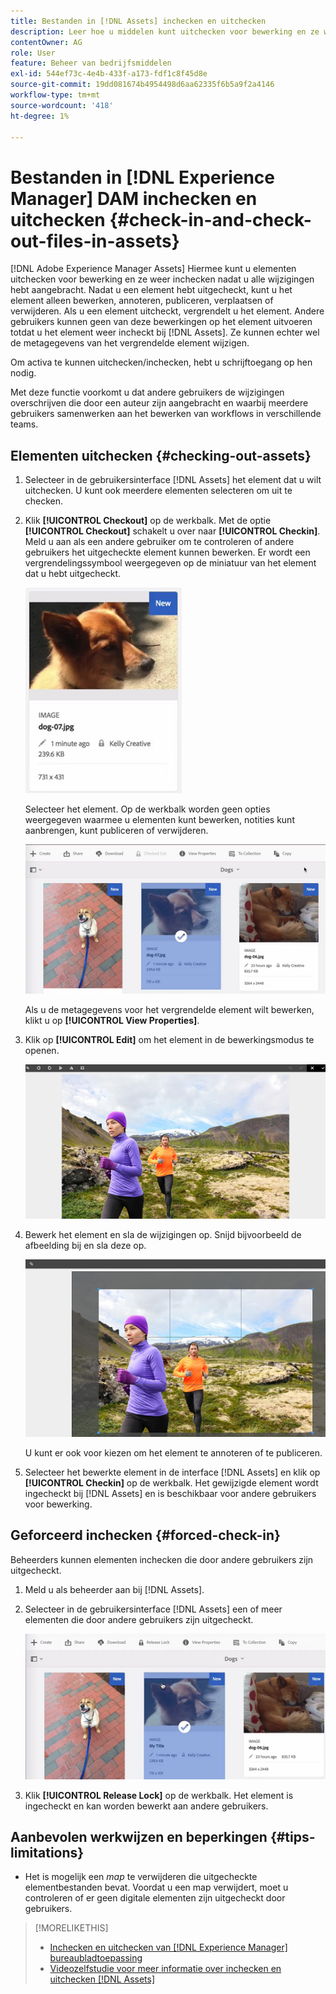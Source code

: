 ```yaml
---
title: Bestanden in [!DNL Assets] inchecken en uitchecken
description: Leer hoe u middelen kunt uitchecken voor bewerking en ze weer kunt inchecken nadat de wijzigingen zijn voltooid.
contentOwner: AG
role: User
feature: Beheer van bedrijfsmiddelen
exl-id: 544ef73c-4e4b-433f-a173-fdf1c8f45d8e
source-git-commit: 19dd081674b4954498d6aa62335f6b5a9f2a4146
workflow-type: tm+mt
source-wordcount: '418'
ht-degree: 1%

---
```


# Bestanden in [!DNL Experience Manager] DAM inchecken en uitchecken {#check-in-and-check-out-files-in-assets}

[!DNL Adobe Experience Manager Assets] Hiermee kunt u elementen uitchecken voor bewerking en ze weer inchecken nadat u alle wijzigingen hebt aangebracht. Nadat u een element hebt uitgecheckt, kunt u het element alleen bewerken, annoteren, publiceren, verplaatsen of verwijderen. Als u een element uitcheckt, vergrendelt u het element. Andere gebruikers kunnen geen van deze bewerkingen op het element uitvoeren totdat u het element weer incheckt bij [!DNL Assets]. Ze kunnen echter wel de metagegevens van het vergrendelde element wijzigen.

Om activa te kunnen uitchecken/inchecken, hebt u schrijftoegang op hen nodig.

Met deze functie voorkomt u dat andere gebruikers de wijzigingen overschrijven die door een auteur zijn aangebracht en waarbij meerdere gebruikers samenwerken aan het bewerken van workflows in verschillende teams.

## Elementen uitchecken {#checking-out-assets}

1. Selecteer in de gebruikersinterface [!DNL Assets] het element dat u wilt uitchecken. U kunt ook meerdere elementen selecteren om uit te checken.
1. Klik **[!UICONTROL Checkout]** op de werkbalk. Met de optie **[!UICONTROL Checkout]** schakelt u over naar **[!UICONTROL Checkin]**.
Meld u aan als een andere gebruiker om te controleren of andere gebruikers het uitgecheckte element kunnen bewerken. Er wordt een vergrendelingssymbool weergegeven op de miniatuur van het element dat u hebt uitgecheckt.

   ![chlimage_1-471](assets/chlimage_1-471.png)

   Selecteer het element. Op de werkbalk worden geen opties weergegeven waarmee u elementen kunt bewerken, notities kunt aanbrengen, kunt publiceren of verwijderen.

   ![chlimage_1-472](assets/chlimage_1-472.png)

   Als u de metagegevens voor het vergrendelde element wilt bewerken, klikt u op **[!UICONTROL View Properties]**.

1. Klik op **[!UICONTROL Edit]** om het element in de bewerkingsmodus te openen.

   ![chlimage_1-473](assets/chlimage_1-473.png)

1. Bewerk het element en sla de wijzigingen op. Snijd bijvoorbeeld de afbeelding bij en sla deze op.

   ![chlimage_1-474](assets/chlimage_1-474.png)

   U kunt er ook voor kiezen om het element te annoteren of te publiceren.

1. Selecteer het bewerkte element in de interface [!DNL Assets] en klik op **[!UICONTROL Checkin]** op de werkbalk. Het gewijzigde element wordt ingecheckt bij [!DNL Assets] en is beschikbaar voor andere gebruikers voor bewerking.

## Geforceerd inchecken {#forced-check-in}

Beheerders kunnen elementen inchecken die door andere gebruikers zijn uitgecheckt.

1. Meld u als beheerder aan bij [!DNL Assets].
1. Selecteer in de gebruikersinterface [!DNL Assets] een of meer elementen die door andere gebruikers zijn uitgecheckt.

   ![chlimage_1-476](assets/chlimage_1-476.png)

1. Klik **[!UICONTROL Release Lock]** op de werkbalk. Het element is ingecheckt en kan worden bewerkt aan andere gebruikers.

## Aanbevolen werkwijzen en beperkingen {#tips-limitations}

* Het is mogelijk een *map* te verwijderen die uitgecheckte elementbestanden bevat. Voordat u een map verwijdert, moet u controleren of er geen digitale elementen zijn uitgecheckt door gebruikers.

>[!MORELIKETHIS]
>
>* [Inchecken en uitchecken van  [!DNL Experience Manager] bureaubladtoepassing](https://experienceleague.adobe.com/docs/experience-manager-desktop-app/using/using.html#how-app-works2)
>* [Videozelfstudie voor meer informatie over inchecken en uitchecken [!DNL Assets]](https://experienceleague.adobe.com/docs/experience-manager-learn/assets/collaboration/check-in-and-check-out.html)

